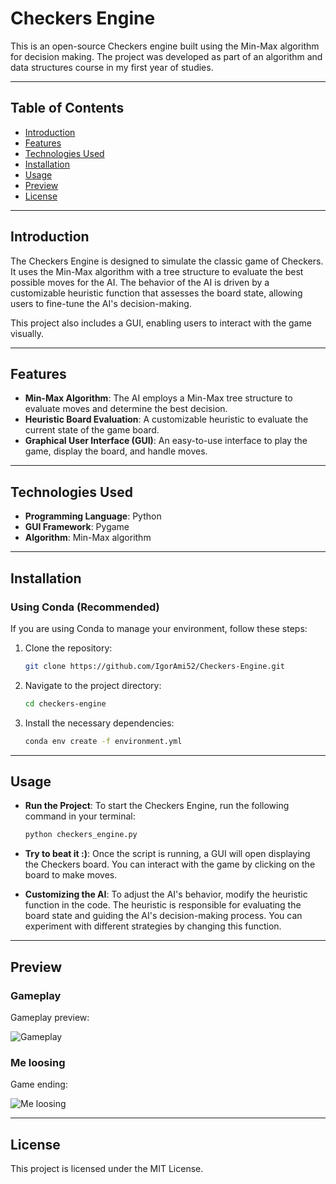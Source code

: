 # Checkers Engine

This is an open-source Checkers engine built using the Min-Max algorithm for decision making. The project was developed as part of an algorithm and data structures course in my first year of studies.

---

## Table of Contents
- [Introduction](#introduction)
- [Features](#features)
- [Technologies Used](#technologies-used)
- [Installation](#installation)
- [Usage](#usage)
- [Preview](#preview)
- [License](#license)

---

## Introduction

The Checkers Engine is designed to simulate the classic game of Checkers. It uses the Min-Max algorithm with a tree structure to evaluate the best possible moves for the AI. The behavior of the AI is driven by a customizable heuristic function that assesses the board state, allowing users to fine-tune the AI's decision-making.

This project also includes a GUI, enabling users to interact with the game visually.

---

## Features

- **Min-Max Algorithm**: The AI employs a Min-Max tree structure to evaluate moves and determine the best decision.
- **Heuristic Board Evaluation**: A customizable heuristic to evaluate the current state of the game board.
- **Graphical User Interface (GUI)**: An easy-to-use interface to play the game, display the board, and handle moves.

---

## Technologies Used

- **Programming Language**: Python
- **GUI Framework**: Pygame
- **Algorithm**: Min-Max algorithm

---

## Installation

### Using Conda (Recommended)

If you are using Conda to manage your environment, follow these steps:


1. Clone the repository:
   ```bash
   git clone https://github.com/IgorAmi52/Checkers-Engine.git
2. Navigate to the project directory:
   ```bash
   cd checkers-engine
3. Install the necessary dependencies:
   ```bash
   conda env create -f environment.yml
---

## Usage

- **Run the Project**: To start the Checkers Engine, run the following command in your terminal:
   ```bash
   python checkers_engine.py
- **Try to beat it :)**: Once the script is running, a GUI will open displaying the Checkers board. You can interact with the game by clicking on the board to make moves.

- **Customizing the AI**: To adjust the AI's behavior, modify the heuristic function in the code. The heuristic is responsible for evaluating the board state and guiding the AI's decision-making process. You can experiment with different strategies by changing this function.

--- 

## Preview

### Gameplay
Gameplay preview:

![Gameplay](assets/images/gameplay0.png)

### Me loosing
Game ending:

![Me loosing](assets/images/gameplay1.png)

---

## License

This project is licensed under the MIT License.
